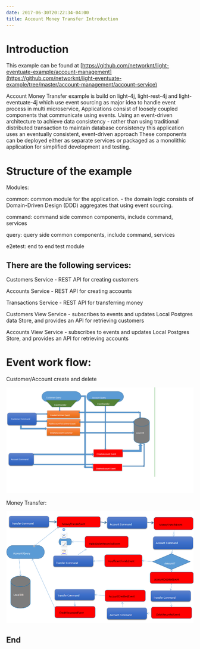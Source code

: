```yaml
---
date: 2017-06-30T20:22:34-04:00
title: Account Money Transfer Introduction
---
```


# Introduction

This example can be found at [https://github.com/networknt/light-eventuate-example/account-management](https://github.com/networknt/light-eventuate-example/tree/master/account-management/account-service)

Account Money Transfer example is build on light-4j, light-rest-4j and light-eventuate-4j which use event sourcing as major idea to handle event process in multi microservice,
Applications consist of loosely coupled components that communicate using events. Using an event-driven architecture to achieve data consistency - rather than using traditional distributed transaction to maintain database consistency this application uses an eventually consistent, event-driven approach
These components can be deployed either as separate services or packaged as a monolithic application for simplified development and testing.


# Structure of the example

Modules:

common:  common module for the application. - the domain logic consists of Domain-Driven Design (DDD) aggregates that using event sourcing.

command:  command side common components, include command, services

query:   query side common components, include command, services

e2etest: end to end test module



## There are the following services:

Customers Service - REST API for creating customers

Accounts Service - REST API for creating accounts

Transactions Service - REST API for transferring money

Customers View Service - subscribes to events and updates Local Postgres data Store, and provides an API for retrieving customers

Accounts View Service - subscribes to events and updates Local Postgres Store, and provides an API for retrieving accounts



# Event work flow:

Customer/Account create and delete

![account1](/images/account1.png)

Money Transfer:

![account2](/images/account2.png)






## End